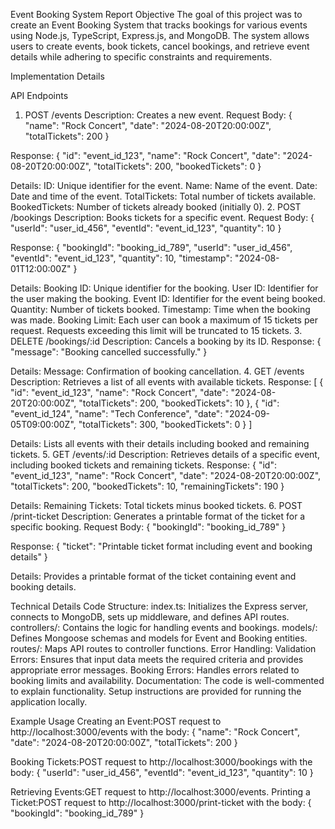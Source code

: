 Event Booking System Report
Objective
The goal of this project was to create an Event Booking System that tracks bookings for various events using Node.js, TypeScript, Express.js, and MongoDB. The system allows users to create events, book tickets, cancel bookings, and retrieve event details while adhering to specific constraints and requirements.

Implementation Details

API Endpoints
1. POST /events
Description: Creates a new event.
Request Body:
{
  "name": "Rock Concert",
  "date": "2024-08-20T20:00:00Z",
  "totalTickets": 200
}

Response:
{
  "id": "event_id_123",
  "name": "Rock Concert",
  "date": "2024-08-20T20:00:00Z",
  "totalTickets": 200,
  "bookedTickets": 0
}

Details:
ID: Unique identifier for the event.
Name: Name of the event.
Date: Date and time of the event.
TotalTickets: Total number of tickets available.
BookedTickets: Number of tickets already booked (initially 0).
2. POST /bookings
Description: Books tickets for a specific event.
Request Body:
{
  "userId": "user_id_456",
  "eventId": "event_id_123",
  "quantity": 10
}

Response:
{
  "bookingId": "booking_id_789",
  "userId": "user_id_456",
  "eventId": "event_id_123",
  "quantity": 10,
  "timestamp": "2024-08-01T12:00:00Z"
}

Details:
Booking ID: Unique identifier for the booking.
User ID: Identifier for the user making the booking.
Event ID: Identifier for the event being booked.
Quantity: Number of tickets booked.
Timestamp: Time when the booking was made.
Booking Limit: Each user can book a maximum of 15 tickets per request. Requests exceeding this limit will be truncated to 15 tickets.
3. DELETE /bookings/:id
Description: Cancels a booking by its ID.
Response:
{
  "message": "Booking cancelled successfully."
}

Details:
Message: Confirmation of booking cancellation.
4. GET /events
Description: Retrieves a list of all events with available tickets.
Response:
[
  {
    "id": "event_id_123",
    "name": "Rock Concert",
    "date": "2024-08-20T20:00:00Z",
    "totalTickets": 200,
    "bookedTickets": 10
  },
  {
    "id": "event_id_124",
    "name": "Tech Conference",
    "date": "2024-09-05T09:00:00Z",
    "totalTickets": 300,
    "bookedTickets": 0
  }
]

Details:
Lists all events with their details including booked and remaining tickets.
5. GET /events/:id
Description: Retrieves details of a specific event, including booked tickets and remaining tickets.
Response:
{
  "id": "event_id_123",
  "name": "Rock Concert",
  "date": "2024-08-20T20:00:00Z",
  "totalTickets": 200,
  "bookedTickets": 10,
  "remainingTickets": 190
}

Details:
Remaining Tickets: Total tickets minus booked tickets.
6. POST /print-ticket
Description: Generates a printable format of the ticket for a specific booking.
Request Body:
{
  "bookingId": "booking_id_789"
}

Response:
{
  "ticket": "Printable ticket format including event and booking details"
}

Details:
Provides a printable format of the ticket containing event and booking details.

Technical Details
Code Structure:
index.ts: Initializes the Express server, connects to MongoDB, sets up middleware, and defines API routes.
controllers/: Contains the logic for handling events and bookings.
models/: Defines Mongoose schemas and models for Event and Booking entities.
routes/: Maps API routes to controller functions.
Error Handling:
Validation Errors: Ensures that input data meets the required criteria and provides appropriate error messages.
Booking Errors: Handles errors related to booking limits and availability.
Documentation:
The code is well-commented to explain functionality.
Setup instructions are provided for running the application locally.

Example Usage
Creating an Event:POST request to http://localhost:3000/events with the body:
  {
     "name": "Rock Concert",
     "date": "2024-08-20T20:00:00Z",
     "totalTickets": 200
   }

Booking Tickets:POST request to http://localhost:3000/bookings with the body:
  {
     "userId": "user_id_456",
     "eventId": "event_id_123",
     "quantity": 10
   }

Retrieving Events:GET request to http://localhost:3000/events.
Printing a Ticket:POST request to http://localhost:3000/print-ticket with the body:
  {
     "bookingId": "booking_id_789"
   }


